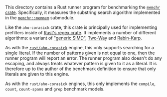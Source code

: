 This directory contains a Rust runner program for benchmarking the [`memchr`
crate][rust-memchr]. Specifically, it measures the substring search algorithm
implemented in the [`memchr::memmem`][memmem] submodule.

Like the `aho-corasick` crate, this crate is principally used for implementing
prefilters inside of [Rust's regex crate][rust-regex]. It implements a
number of different algorithms: a variant of ["generic SIMD"][genericsimd],
[Two-Way][twoway] and [Rabin-Karp][rabinkarp].

As with the [`rust/aho-corasick`](../aho-corasick/README.md) engine, this only
supports searching for a single literal. If the number of patterns given is not
equal to one, then the runner program will report an error. The runner program
also doesn't do any escaping, and always treats whatever pattern is given to it
as a literal. It is therefore up to the author of the benchmark definition to
ensure that only literals are given to this engine.

As with the `rust/aho-corasick` engines, this only implements the `compile`,
`count`, `count-spans` and `grep` benchmark models.

[rust-memchr]: https://github.com/BurntSushi/memchr
[memmem]: https://docs.rs/memchr/2.*/memchr/memmem/index.html
[rust-regex]: https://github.com/rust-lang/regex
[genericsimd]: http://0x80.pl/articles/simd-strfind.html
[twoway]: https://en.wikipedia.org/wiki/Two-way_string-matching_algorithm
[rabinkarp]: https://en.wikipedia.org/wiki/Rabin%E2%80%93Karp_algorithm
